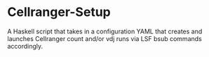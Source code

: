 # Cellranger-Setup
A Haskell script that takes in a configuration YAML that creates and launches Cellranger count and/or vdj runs via LSF bsub commands accordingly.
